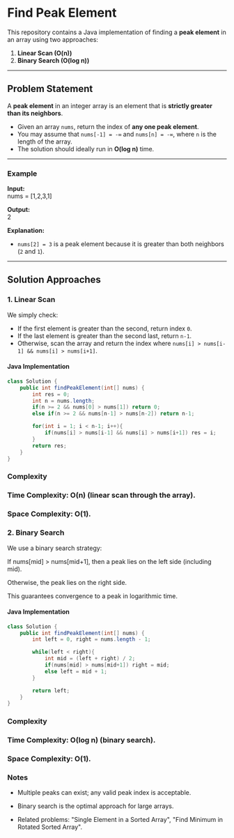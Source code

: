# Find Peak Element

This repository contains a Java implementation of finding a **peak element** in an array using two approaches:  

1. **Linear Scan (O(n))**  
2. **Binary Search (O(log n))**  

---

## Problem Statement  

A **peak element** in an integer array is an element that is **strictly greater than its neighbors**.  
- Given an array `nums`, return the index of **any one peak element**.  
- You may assume that `nums[-1] = -∞` and `nums[n] = -∞`, where `n` is the length of the array.  
- The solution should ideally run in **O(log n)** time.  

---

### Example  

**Input:**  
nums = [1,2,3,1]

**Output:**  
2

**Explanation:**  
- `nums[2] = 3` is a peak element because it is greater than both neighbors (`2` and `1`).  

---

## Solution Approaches  

### 1. Linear Scan  

We simply check:  
- If the first element is greater than the second, return index `0`.  
- If the last element is greater than the second last, return `n-1`.  
- Otherwise, scan the array and return the index where `nums[i] > nums[i-1] && nums[i] > nums[i+1]`.  

#### Java Implementation  

```java
class Solution {
    public int findPeakElement(int[] nums) {
        int res = 0;
        int n = nums.length;
        if(n >= 2 && nums[0] > nums[1]) return 0;
        else if(n >= 2 && nums[n-1] > nums[n-2]) return n-1;

        for(int i = 1; i < n-1; i++){
            if(nums[i] > nums[i-1] && nums[i] > nums[i+1]) res = i;
        }
        return res;
    }
}
```
### Complexity
### Time Complexity: O(n) (linear scan through the array).

### Space Complexity: O(1).

### 2. Binary Search
We use a binary search strategy:

If nums[mid] > nums[mid+1], then a peak lies on the left side (including mid).

Otherwise, the peak lies on the right side.

This guarantees convergence to a peak in logarithmic time.

#### Java Implementation
``` java
class Solution {
    public int findPeakElement(int[] nums) {
        int left = 0, right = nums.length - 1;

        while(left < right){
            int mid = (left + right) / 2;
            if(nums[mid] > nums[mid+1]) right = mid;
            else left = mid + 1;
        }

        return left;
    }
}
```
### Complexity
### Time Complexity: O(log n) (binary search).

### Space Complexity: O(1).

### Notes
- Multiple peaks can exist; any valid peak index is acceptable.

- Binary search is the optimal approach for large arrays.

- Related problems: "Single Element in a Sorted Array", "Find Minimum in Rotated Sorted Array".